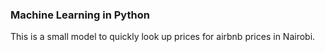 ### Machine Learning in Python
This is a small model to quickly look up prices for airbnb prices in Nairobi. 